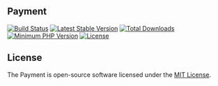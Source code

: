 ## Payment

[![Build Status](https://travis-ci.org/rezakho/payment.svg)](https://travis-ci.org/rezakho/payment)
[![Latest Stable Version](https://img.shields.io/packagist/v/rezakho/payment.svg?label=release)](https://packagist.org/packages/rezakho/payment)
[![Total Downloads](https://img.shields.io/packagist/dt/rezakho/payment.svg)](https://packagist.org/packages/rezakho/payment)
[![Minimum PHP Version](http://img.shields.io/badge/php-%3E%3D%205.4-8892BF.svg)](https://php.net/)
[![License](https://img.shields.io/packagist/l/rezakho/payment.svg)](https://packagist.org/packages/rezakho/payment)

## License

The Payment is open-source software licensed under the [MIT License](http://opensource.org/licenses/MIT).
